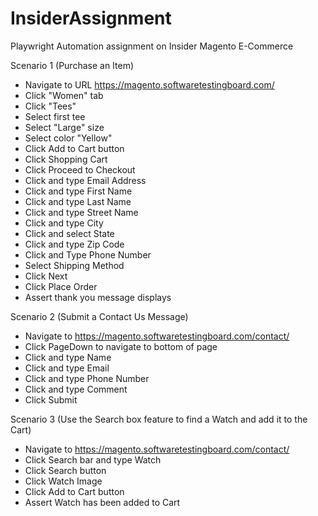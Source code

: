 # InsiderAssignment
Playwright Automation assignment on Insider Magento E-Commerce

Scenario 1 (Purchase an Item)
- Navigate to URL https://magento.softwaretestingboard.com/
- Click "Women" tab
- Click "Tees"
- Select first tee
- Select "Large" size
- Select color "Yellow"
- Click Add to Cart button
- Click Shopping Cart
- Click Proceed to Checkout
- Click and type Email Address
- Click and type First Name
- Click and type Last Name
- Click and type Street Name
- Click and type City
- Click and select State
- Click and type Zip Code
- Click and Type Phone Number
- Select Shipping Method
- Click Next
- Click Place Order
- Assert thank you message displays

Scenario 2 (Submit a Contact Us Message)
- Navigate to https://magento.softwaretestingboard.com/contact/
- Click PageDown to navigate to bottom of page
- Click and type Name
- Click and type Email
- Click and type Phone Number
- Click and type Comment
- Click Submit

Scenario 3 (Use the Search box feature to find a Watch and add it to the Cart)
- Navigate to https://magento.softwaretestingboard.com/contact/
- Click Search bar and type Watch
- Click Search button
- Click Watch Image
- Click Add to Cart button
- Assert Watch has been added to Cart
